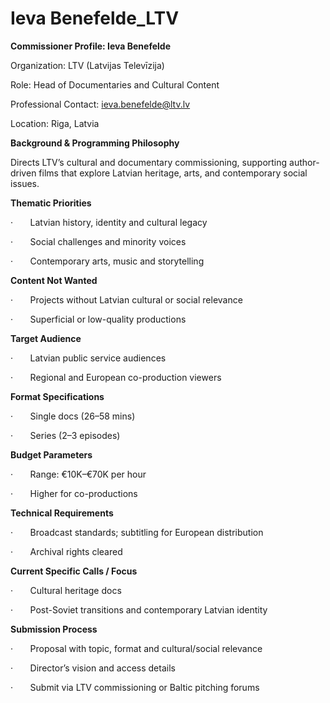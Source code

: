 # Ieva Benefelde_LTV

**Commissioner Profile: Ieva Benefelde**

Organization: LTV (Latvijas Televīzija)

Role: Head of Documentaries and Cultural Content

Professional Contact: ieva.benefelde@ltv.lv

Location: Riga, Latvia

**Background & Programming Philosophy**

Directs LTV’s cultural and documentary commissioning, supporting author-driven films that explore Latvian heritage, arts, and contemporary social issues.

**Thematic Priorities**

·       Latvian history, identity and cultural legacy

·       Social challenges and minority voices

·       Contemporary arts, music and storytelling

**Content Not Wanted**

·       Projects without Latvian cultural or social relevance

·       Superficial or low-quality productions

**Target Audience**

·       Latvian public service audiences

·       Regional and European co-production viewers

**Format Specifications**

·       Single docs (26–58 mins)

·       Series (2–3 episodes)

**Budget Parameters**

·       Range: €10K–€70K per hour

·       Higher for co-productions

**Technical Requirements**

·       Broadcast standards; subtitling for European distribution

·       Archival rights cleared

**Current Specific Calls / Focus**

·       Cultural heritage docs

·       Post-Soviet transitions and contemporary Latvian identity

**Submission Process**

·       Proposal with topic, format and cultural/social relevance

·       Director’s vision and access details

·       Submit via LTV commissioning or Baltic pitching forums